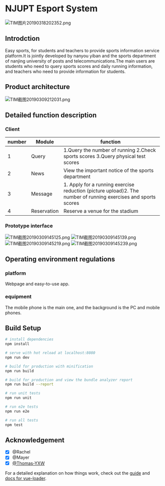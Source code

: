 # NJUPT Esport System

![TIM图片20190318202352.png](https://i.loli.net/2019/03/18/5c8f8df0260ca.png)
## Introdction


Easy sports, for students and teachers to provide sports information service platform.It is jointly developed by nanyou yiban and the sports department of nanjing university of posts and telecommunications.The main users are students who need to query sports scores and daily running information, and teachers who need to provide information for students.

## Product architecture

![TIM截图20190309212031.png](https://i.loli.net/2019/03/09/5c83bdbf54e6a.png)

## Detailed function description

### Client

| number | Module      | function                                                                                                       |
| ------ | ----------- | -------------------------------------------------------------------------------------------------------------- |
| 1      | Query       | 1.Query the number of running 2.Check sports scores 3.Query physical test scores                               |
| 2      | News        | View the important notice of the sports department                                                             |
| 3      | Message     | 1. Apply for a running exercise reduction (picture upload)2. The number of running exercises and sports scores |
| 4      | Reservation | Reserve a venue for the stadium                                                                                |

### Prototype interface

![TIM截图20190309145125.png](https://i.loli.net/2019/03/09/5c83724da882f.png)
![TIM截图20190309145139.png](https://i.loli.net/2019/03/09/5c83724d73e0e.png)
![TIM截图20190309145219.png](https://i.loli.net/2019/03/09/5c83724de535f.png)
![TIM截图20190309145239.png](https://i.loli.net/2019/03/09/5c83724d912d3.png)

## Operating environment regulations

### platform

Webpage and easy-to-use app.

### equipment

The mobile phone is the main one, and the background is the PC and mobile phones.

## Build Setup

```bash
# install dependencies
npm install

# serve with hot reload at localhost:8080
npm run dev

# build for production with minification
npm run build

# build for production and view the bundle analyzer report
npm run build --report

# run unit tests
npm run unit

# run e2e tests
npm run e2e

# run all tests
npm test
```
## Acknowledgement

- [x] @Rachel 
- [x] @Mayer
- [x] [@Thomas-YXW](https://github.com/Thomas-YXW)

For a detailed explanation on how things work, check out the [guide](http://vuejs-templates.github.io/webpack/) and [docs for vue-loader](http://vuejs.github.io/vue-loader).
